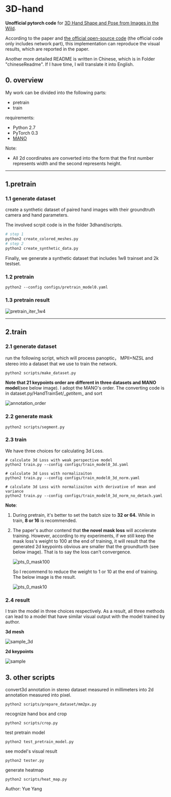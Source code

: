 # 			     3D-hand

**Unofficial pytorch code** for [3D Hand Shape and Pose from Images in the Wild](https://arxiv.org/abs/1902.03451). 

According to the paper and [the official open-source code](https://github.com/boukhayma/3dhand) (the official code only includes network part), this implementation can reproduce the visual results, which are reported in the paper.

Another more detailed README is written in Chinese, which is in Folder "chineseReadme". If I have time, I will translate it into English.



## 0. overview

My work can be divided into the following parts:

- pretrain 
- train



requirements:

- Python 2.7
- PyTorch 0.3
- [MANO](http://mano.is.tue.mpg.de/)



Note:

- All 2d coordinates are converted into the form that the first number represents width and the second represents height.



---

## 1.pretrain

### 1.1 generate dataset

create a synthetic dataset of paired hand images with their groundtruth camera and hand parameters.

The involved scrpit code is in the folder 3dhand/scripts.

```python
# step 1
python2 create_colored_meshes.py
# step 2
python2 create_synthetic_data.py
```

Finally, we generate a synthetic dataset that includes 1w8 trainset and 2k testset.



### 1.2 pretrain

```
python2 --config configs/pretrain_model0.yaml 
```



### 1.3 pretrain result



![pretrain_iter_1w4](readme.assets/pretrain_iter_1w4.jpg)

------



##  2.train

### 2.1 generate dataset

run the following script, which will process panoptic， MPII+NZSL and stereo into a dataset that we use to train the network.

```
python2 scripts/make_dataset.py
```



**Note that 21 keypoints order are different in three datasets and MANO model**(see below image). I adopt the MANO's order. The converting code is in dataset.py/HandTrainSet/\__getitem__ and sort

![annotation_order](readme.assets/annotation_order.jpg)



### 2.2 generate mask

```
python2 scripts/segment.py
```



### 2.3 train

We have three choices for calculating 3d Loss. 

```
# calculate 3d Loss with weak perspective model
python2 train.py --config configs/train_model0_3d.yaml 

# calculate 3d Loss with normalizaiton
python2 train.py --config configs/train_model0_3d_norm.yaml 

# calculate 3d Loss with normalizaiton with derivative of mean and variance 
python2 train.py --config configs/train_model0_3d_norm_no_detach.yaml
```





**Note**:

1. During pretrain, it's better to set the batch size to **32 or 64.** While in train, **8 or 16** is recommended.

2. The paper's author contend that **the novel mask loss** will accelerate training. However,  according to my experiments, if we still keep the mask loss's weight to 100 at the end of training, it will result that the generated 2d keypoints obvious are smaller that the groundturth (see below image). That is to say the loss can't convergence.

   ![pts_0_mask100](readme.assets/pts_0_mask100.png)

   So I recommend to reduce the weight to 1 or 10 at the end of training. The below image is the result.

   ![pts_0_mask10](readme.assets/pts_0_mask10.png)





### 2.4 result

I train the model in three choices respectively. As a result, all three methods can lead to a model that have similar visual output with the model trained by author.



**3d mesh**

![sample_3d](readme.assets/sample_3d.jpg)

**2d keypoints**

![sample](readme.assets/sample.jpg)



## 3. other scripts

convert3d annotation in  stereo dataset measured in millimeters into 2d annotation measured into pixel.

```
python2 scripts/prepare_dataset/mm2px.py
```

recognize hand box and crop

```
python2 scripts/crop.py
```

test pretrain model

```
python2 test_pretrain_model.py
```

see model's visual result

```
python2 tester.py
```

generate heatmap

```
python2 scripts/heat_map.py
```





Author: Yue Yang

